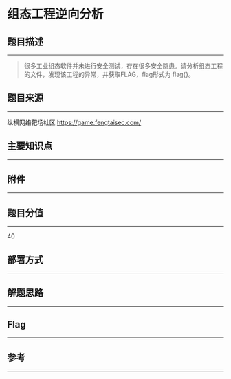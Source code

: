 # 组态工程逆向分析

## 题目描述
---
> 很多工业组态软件并未进行安全测试，存在很多安全隐患。请分析组态工程的文件，发现该工程的异常，并获取FLAG，flag形式为 flag{}。

## 题目来源
---
纵横网络靶场社区 https://game.fengtaisec.com/

## 主要知识点
---


## 附件
---


## 题目分值
---
40

## 部署方式
---


## 解题思路
---


## Flag
---


## 参考
---
